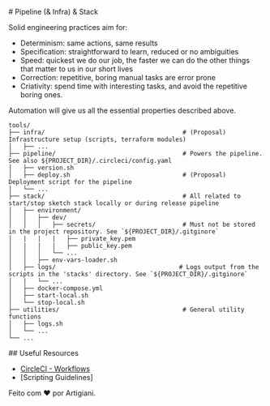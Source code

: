 # Pipeline (& Infra) & Stack

Solid engineering practices aim for:
 * Determinism: same actions, same results
 * Specification: straightforward to learn, reduced or no ambiguities
 * Speed: quickest we do our job, the faster we can do the other things that matter to us in our short lives
 * Correction: repetitive, boring manual tasks are error prone
 * Criativity: spend time with interesting tasks, and avoid the repetitive boring ones.

Automation will give us all the essential properties described above.

```
tools/
├── infra/                                      # (Proposal) Infrastructure setup (scripts, terraform modules)
│   ├── ...
├── pipeline/                                   # Powers the pipeline. See also ${PROJECT_DIR}/.circleci/config.yaml
│   ├── version.sh
│   ├── deploy.sh                               # (Proposal) Deployment script for the pipeline
│   └── ...
├── stack/                                      # All related to start/stop sketch stack locally or during release pipeline
│   ├── environment/
│   │   ├── dev/
│   │   │   ├── secrets/                        # Must not be stored in the project repository. See `${PROJECT_DIR}/.gitginore`
│   |   |   |   ├── private_key.pem
│   |   |   |   ├── public_key.pem
│   │   │   └── ...
│   │   ├── env-vars-loader.sh
│   ├── logs/                                  # Logs output from the scripts in the 'stacks' directory. See `${PROJECT_DIR}/.gitginore`
│   |   └── ...
│   ├── docker-compose.yml
│   ├── start-local.sh
│   └── stop-local.sh
├── utilities/                                  # General utility functions
│   ├── logs.sh
│   └── ...
└── ...
```

## Useful Resources
 - [CircleCI - Workflows](https://circleci.com/docs/workflows/)
 - [Scripting Guidelines]


Feito com ❤️ por Artigiani.
